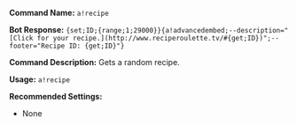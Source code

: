 **Command Name:**
`a!recipe`

**Bot Response:**
`{set;ID;{range;1;29000}}{a!advancedembed;--description="[Click for your recipe.](http://www.reciperoulette.tv/#{get;ID})";--footer="Recipe ID: {get;ID}"}`

**Command Description:**
Gets a random recipe.

**Usage:**
`a!recipe`

**Recommended Settings:**
* None
